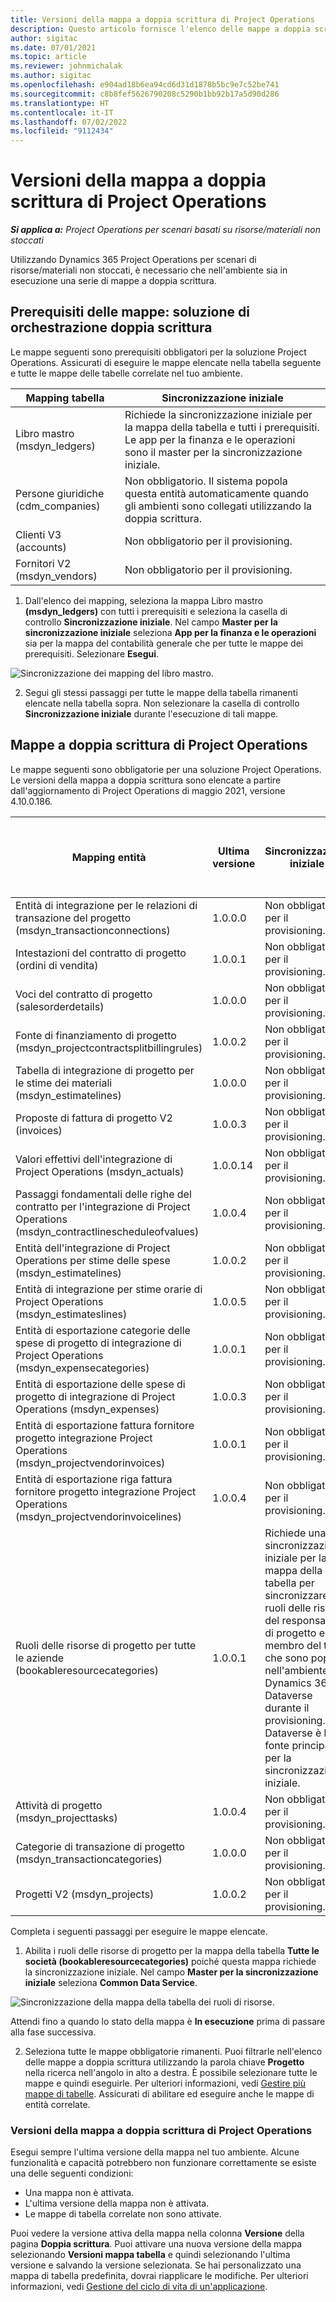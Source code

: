 ```yaml
---
title: Versioni della mappa a doppia scrittura di Project Operations
description: Questo articolo fornisce l'elenco delle mappe a doppia scrittura richieste per Dynamics 365 Project Operations.
author: sigitac
ms.date: 07/01/2021
ms.topic: article
ms.reviewer: johnmichalak
ms.author: sigitac
ms.openlocfilehash: e904ad18b6ea94cd6d31d1878b5bc9e7c52be741
ms.sourcegitcommit: c8b8fef5626790208c5290b1bb92b17a5d90d286
ms.translationtype: HT
ms.contentlocale: it-IT
ms.lasthandoff: 07/02/2022
ms.locfileid: "9112434"
---
```

# <a name="project-operations-dual-write-map-versions"></a>Versioni della mappa a doppia scrittura di Project Operations

_**Si applica a:** Project Operations per scenari basati su risorse/materiali non stoccati_

Utilizzando Dynamics 365 Project Operations per scenari di risorse/materiali non stoccati, è necessario che nell'ambiente sia in esecuzione una serie di mappe a doppia scrittura. 

## <a name="prerequisite-maps-dual-write-orchestration-solution"></a>Prerequisiti delle mappe: soluzione di orchestrazione doppia scrittura

Le mappe seguenti sono prerequisiti obbligatori per la soluzione Project Operations. Assicurati di eseguire le mappe elencate nella tabella seguente e tutte le mappe delle tabelle correlate nel tuo ambiente.

| Mapping tabella | Sincronizzazione iniziale |
| --- | --- |
| Libro mastro (msdyn_ledgers) | Richiede la sincronizzazione iniziale per la mappa della tabella e tutti i prerequisiti. Le app per la finanza e le operazioni sono il master per la sincronizzazione iniziale. |
| Persone giuridiche (cdm_companies) | Non obbligatorio. Il sistema popola questa entità automaticamente quando gli ambienti sono collegati utilizzando la doppia scrittura. |
| Clienti V3 (accounts) | Non obbligatorio per il provisioning. |
| Fornitori V2 (msdyn_vendors) | Non obbligatorio per il provisioning. |

1. Dall'elenco dei mapping, seleziona la mappa Libro mastro **(msdyn\_ledgers)** con tutti i prerequisiti e seleziona la casella di controllo **Sincronizzazione iniziale**. Nel campo **Master per la sincronizzazione iniziale** seleziona **App per la finanza e le operazioni** sia per la mappa del contabilità generale che per tutte le mappe dei prerequisiti. Selezionare **Esegui**.

![Sincronizzazione dei mapping del libro mastro.](media/DW6.png)

2. Segui gli stessi passaggi per tutte le mappe della tabella rimanenti elencate nella tabella sopra. Non selezionare la casella di controllo **Sincronizzazione iniziale** durante l'esecuzione di tali mappe.

## <a name="project-operations-dual-write-maps"></a>Mappe a doppia scrittura di Project Operations

Le mappe seguenti sono obbligatorie per una soluzione Project Operations. Le versioni della mappa a doppia scrittura sono elencate a partire dall'aggiornamento di Project Operations di maggio 2021, versione 4.10.0.186.

| Mapping entità | Ultima versione | Sincronizzazione iniziale | Versione di Dynamics 365 Finance richiesta |
| --- | --- | --- | --- |
| Entità di integrazione per le relazioni di transazione del progetto (msdyn\_transactionconnections) | 1.0.0.0 | Non obbligatorio per il provisioning. ||
| Intestazioni del contratto di progetto (ordini di vendita) | 1.0.0.1 | Non obbligatorio per il provisioning. ||
| Voci del contratto di progetto (salesorderdetails) | 1.0.0.0 | Non obbligatorio per il provisioning. ||
| Fonte di finanziamento di progetto (msdyn_projectcontractsplitbillingrules) | 1.0.0.2 | Non obbligatorio per il provisioning. ||
| Tabella di integrazione di progetto per le stime dei materiali (msdyn\_estimatelines) | 1.0.0.0 | Non obbligatorio per il provisioning. ||
| Proposte di fattura di progetto V2 (invoices) | 1.0.0.3 | Non obbligatorio per il provisioning. ||
| Valori effettivi dell'integrazione di Project Operations (msdyn_actuals) | 1.0.0.14 | Non obbligatorio per il provisioning. ||
| Passaggi fondamentali delle righe del contratto per l'integrazione di Project Operations (msdyn_contractlinescheduleofvalues) | 1.0.0.4 | Non obbligatorio per il provisioning. ||
| Entità dell'integrazione di Project Operations per stime delle spese (msdyn_estimatelines) | 1.0.0.2 | Non obbligatorio per il provisioning. ||
| Entità di integrazione per stime orarie di Project Operations (msdyn_estimateslines) | 1.0.0.5 | Non obbligatorio per il provisioning. ||
| Entità di esportazione categorie delle spese di progetto di integrazione di Project Operations (msdyn_expensecategories) | 1.0.0.1 | Non obbligatorio per il provisioning. ||
| Entità di esportazione delle spese di progetto di integrazione di Project Operations (msdyn_expenses) | 1.0.0.3 | Non obbligatorio per il provisioning. ||
| Entità di esportazione fattura fornitore progetto integrazione Project Operations (msdyn_projectvendorinvoices) | 1.0.0.1 | Non obbligatorio per il provisioning. |10.0.26 o successive|
| Entità di esportazione riga fattura fornitore progetto integrazione Project Operations (msdyn_projectvendorinvoicelines) | 1.0.0.4 | Non obbligatorio per il provisioning. | 10.0.26 o successive |
| Ruoli delle risorse di progetto per tutte le aziende (bookableresourcecategories) | 1.0.0.1 | Richiede una sincronizzazione iniziale per la mappa della tabella per sincronizzare i ruoli delle risorse del responsabile di progetto e del membro del team che sono popolati nell'ambiente Dynamics 365 Dataverse durante il provisioning. Dataverse è la fonte principale per la sincronizzazione iniziale. ||
| Attività di progetto (msdyn_projecttasks) | 1.0.0.4 | Non obbligatorio per il provisioning. ||
| Categorie di transazione di progetto (msdyn_transactioncategories) | 1.0.0.0 | Non obbligatorio per il provisioning. ||
| Progetti V2 (msdyn_projects) | 1.0.0.2 | Non obbligatorio per il provisioning. ||

Completa i seguenti passaggi per eseguire le mappe elencate.

1. Abilita i ruoli delle risorse di progetto per la mappa della tabella **Tutte le società (bookableresourcecategories)** poiché questa mappa richiede la sincronizzazione iniziale. Nel campo **Master per la sincronizzazione iniziale** seleziona **Common Data Service**. 

 ![Sincronizzazione della mappa della tabella dei ruoli di risorse.](media/6ResourceInitialSync.jpg)

 Attendi fino a quando lo stato della mappa è **In esecuzione** prima di passare alla fase successiva.

2. Seleziona tutte le mappe obbligatorie rimanenti. Puoi filtrarle nell'elenco delle mappe a doppia scrittura utilizzando la parola chiave **Progetto** nella ricerca nell'angolo in alto a destra. È possibile selezionare tutte le mappe e quindi eseguirle. Per ulteriori informazioni, vedi [Gestire più mappe di tabelle](/dynamics365/fin-ops-core/dev-itpro/data-entities/dual-write/multiple-entity-maps). Assicurati di abilitare ed eseguire anche le mappe di entità correlate.

### <a name="project-operations-dual-write-map-versions"></a>Versioni della mappa a doppia scrittura di Project Operations

Esegui sempre l'ultima versione della mappa nel tuo ambiente. Alcune funzionalità e capacità potrebbero non funzionare correttamente se esiste una delle seguenti condizioni:

- Una mappa non è attivata.
- L'ultima versione della mappa non è attivata. 
- Le mappe di tabella correlate non sono attivate.

Puoi vedere la versione attiva della mappa nella colonna **Versione** della pagina **Doppia scrittura**. Puoi attivare una nuova versione della mappa selezionando **Versioni mappa tabella** e quindi selezionando l'ultima versione e salvando la versione selezionata. Se hai personalizzato una mappa di tabella predefinita, dovrai riapplicare le modifiche. Per ulteriori informazioni, vedi [Gestione del ciclo di vita di un'applicazione](/dynamics365/fin-ops-core/dev-itpro/data-entities/dual-write/app-lifecycle-management).
